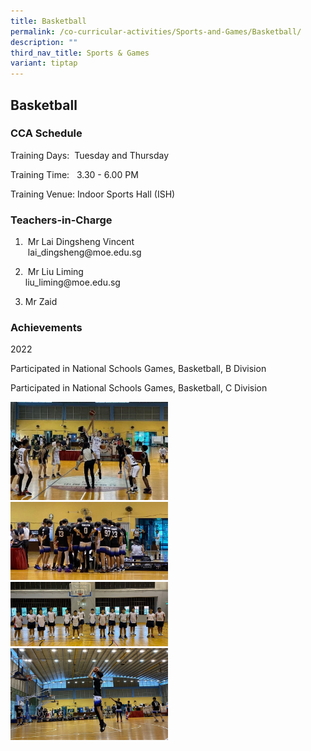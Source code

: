 ```yaml
---
title: Basketball
permalink: /co-curricular-activities/Sports-and-Games/Basketball/
description: ""
third_nav_title: Sports & Games
variant: tiptap
---
```

<h2>Basketball</h2><h3>CCA Schedule</h3><p>Training Days: &nbsp;Tuesday and Thursday&nbsp;</p><p>Training Time: &nbsp; 3.30 - 6.00 PM</p><p>Training Venue:&nbsp;Indoor Sports Hall (ISH)</p><h3>Teachers-in-Charge</h3><ol data-tight="true" class="tight"><li><p>&nbsp;Mr Lai Dingsheng Vincent <br>&nbsp;lai_dingsheng@moe.edu.sg</p></li><li><p>&nbsp;Mr Liu Liming<br>liu_liming@moe.edu.sg</p></li><li><p>Mr Zaid </p></li></ol><h3>Achievements</h3><p>2022</p><p>Participated in National Schools Games, Basketball, B Division</p><p>Participated in National Schools Games, Basketball, C Division</p><div class="isomer-image-wrapper"><img style="width:50%" height="auto" width="100%" src="/images/Basketball1.jpg"></div><div class="isomer-image-wrapper"><img style="width:50%" height="auto" width="100%" src="/images/Basketball2.jpg"></div><div class="isomer-image-wrapper"><img style="width:50%" height="auto" width="100%" src="/images/Basketball(3).jpg"></div><div class="isomer-image-wrapper"><img style="width:50%" height="auto" width="100%" src="/images/Basketball(4).jpg"></div><p></p>
